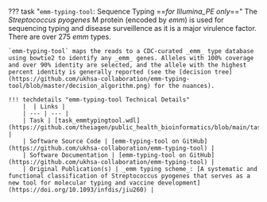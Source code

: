 ??? task "`emm-typing-tool`: Sequence Typing ==_for Illumina_PE only_=="
    The _Streptococcus pyogenes_ M protein (encoded by _emm_) is used for sequencing typing and disease surveillence as it is a major virulence factor. There are over 275 _emm_ types.

    `emm-typing-tool` maps the reads to a CDC-curated _emm_ type database using bowtie2 to identify any _emm_ genes. Alleles with 100% coverage and over 90% identity are selected, and the allele with the highest percent identity is generally reported (see the [decision tree](https://github.com/ukhsa-collaboration/emm-typing-tool/blob/master/decision_algorithm.png) for the nuances).

    !!! techdetails "emm-typing-tool Technical Details"            
        |  | Links |
        | --- | --- |
        | Task | [task_emmtypingtool.wdl](https://github.com/theiagen/public_health_bioinformatics/blob/main/tasks/species_typing/streptococcus/task_emmtypingtool.wdl) |
        | Software Source Code | [emm-typing-tool on GitHub](https://github.com/ukhsa-collaboration/emm-typing-tool) |
        | Software Documentation | [emm-typing-tool on GitHub](https://github.com/ukhsa-collaboration/emm-typing-tool) |
        | Original Publication(s) | _emm typing scheme_: [A systematic and functional classification of Streptococcus pyogenes that serves as a new tool for molecular typing and vaccine development](https://doi.org/10.1093/infdis/jiu260) |
